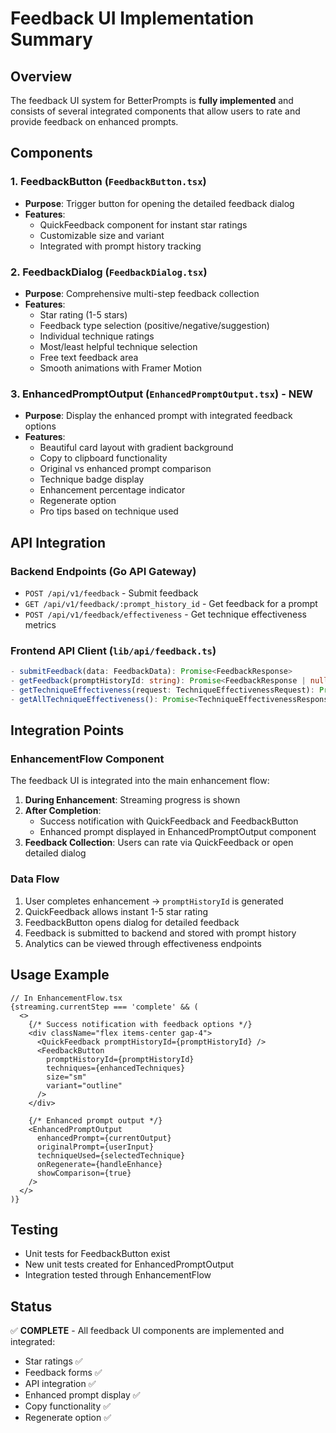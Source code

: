 # Feedback UI Implementation Summary

## Overview
The feedback UI system for BetterPrompts is **fully implemented** and consists of several integrated components that allow users to rate and provide feedback on enhanced prompts.

## Components

### 1. FeedbackButton (`FeedbackButton.tsx`)
- **Purpose**: Trigger button for opening the detailed feedback dialog
- **Features**:
  - QuickFeedback component for instant star ratings
  - Customizable size and variant
  - Integrated with prompt history tracking

### 2. FeedbackDialog (`FeedbackDialog.tsx`)
- **Purpose**: Comprehensive multi-step feedback collection
- **Features**:
  - Star rating (1-5 stars)
  - Feedback type selection (positive/negative/suggestion)
  - Individual technique ratings
  - Most/least helpful technique selection
  - Free text feedback area
  - Smooth animations with Framer Motion

### 3. EnhancedPromptOutput (`EnhancedPromptOutput.tsx`) - NEW
- **Purpose**: Display the enhanced prompt with integrated feedback options
- **Features**:
  - Beautiful card layout with gradient background
  - Copy to clipboard functionality
  - Original vs enhanced prompt comparison
  - Technique badge display
  - Enhancement percentage indicator
  - Regenerate option
  - Pro tips based on technique used

## API Integration

### Backend Endpoints (Go API Gateway)
- `POST /api/v1/feedback` - Submit feedback
- `GET /api/v1/feedback/:prompt_history_id` - Get feedback for a prompt
- `POST /api/v1/feedback/effectiveness` - Get technique effectiveness metrics

### Frontend API Client (`lib/api/feedback.ts`)
```typescript
- submitFeedback(data: FeedbackData): Promise<FeedbackResponse>
- getFeedback(promptHistoryId: string): Promise<FeedbackResponse | null>
- getTechniqueEffectiveness(request: TechniqueEffectivenessRequest): Promise<TechniqueEffectivenessResponse>
- getAllTechniqueEffectiveness(): Promise<TechniqueEffectivenessResponse>
```

## Integration Points

### EnhancementFlow Component
The feedback UI is integrated into the main enhancement flow:

1. **During Enhancement**: Streaming progress is shown
2. **After Completion**: 
   - Success notification with QuickFeedback and FeedbackButton
   - Enhanced prompt displayed in EnhancedPromptOutput component
3. **Feedback Collection**: Users can rate via QuickFeedback or open detailed dialog

### Data Flow
1. User completes enhancement → `promptHistoryId` is generated
2. QuickFeedback allows instant 1-5 star rating
3. FeedbackButton opens dialog for detailed feedback
4. Feedback is submitted to backend and stored with prompt history
5. Analytics can be viewed through effectiveness endpoints

## Usage Example

```tsx
// In EnhancementFlow.tsx
{streaming.currentStep === 'complete' && (
  <>
    {/* Success notification with feedback options */}
    <div className="flex items-center gap-4">
      <QuickFeedback promptHistoryId={promptHistoryId} />
      <FeedbackButton
        promptHistoryId={promptHistoryId}
        techniques={enhancedTechniques}
        size="sm"
        variant="outline"
      />
    </div>

    {/* Enhanced prompt output */}
    <EnhancedPromptOutput
      enhancedPrompt={currentOutput}
      originalPrompt={userInput}
      techniqueUsed={selectedTechnique}
      onRegenerate={handleEnhance}
      showComparison={true}
    />
  </>
)}
```

## Testing

- Unit tests for FeedbackButton exist
- New unit tests created for EnhancedPromptOutput
- Integration tested through EnhancementFlow

## Status

✅ **COMPLETE** - All feedback UI components are implemented and integrated:
- Star ratings ✅
- Feedback forms ✅
- API integration ✅
- Enhanced prompt display ✅
- Copy functionality ✅
- Regenerate option ✅